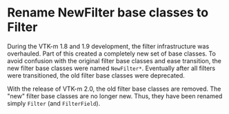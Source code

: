 # Rename NewFilter base classes to Filter

During the VTK-m 1.8 and 1.9 development, the filter infrastructure was
overhauled. Part of this created a completely new set of base classes. To
avoid confusion with the original filter base classes and ease transition,
the new filter base classes were named `NewFilter*`. Eventually after all
filters were transitioned, the old filter base classes were deprecated.

With the release of VTK-m 2.0, the old filter base classes are removed. The
"new" filter base classes are no longer new. Thus, they have been renamed
simply `Filter` (and `FilterField`).
